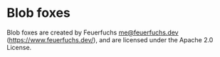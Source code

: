# Blob foxes

Blob foxes are created by Feuerfuchs <me@feuerfuchs.dev> (https://www.feuerfuchs.dev/), and are licensed under the Apache 2.0 License.
